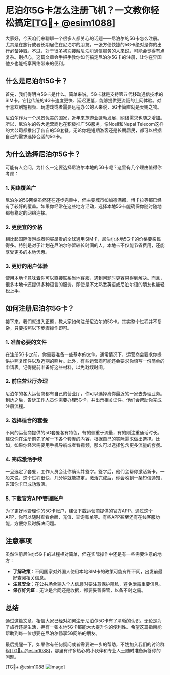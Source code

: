 # 尼泊尔5G卡怎么注册飞机？一文教你轻松搞定[[TG💪+ @esim1088](https://t.me/s/esim1088)]

大家好，今天咱们来聊聊一个很多人都关心的话题——尼泊尔的5G卡怎么注册。尤其是在旅行或者长期居住在尼泊尔的朋友，一张方便快捷的5G卡绝对是你的出行必备神器。不过，对于很多初次接触尼泊尔通信服务的人来说，可能会觉得有点复杂。别担心，这篇文章会手把手教你如何搞定尼泊尔5G卡的注册，让你在异国他乡也能畅享网络带来的便利。

## 什么是尼泊尔5G卡？

首先，我们得明白5G卡是什么。简单来说，5G卡就是支持第五代移动通信技术的SIM卡。它比传统的4G卡速度更快、延迟更低，能够提供更流畅的上网体验。对于喜欢刷短视频、玩游戏或者需要远程办公的人来说，5G卡简直就是天赐之物。

尼泊尔作为一个风景优美的国家，近年来旅游业蓬勃发展，网络需求也随之增加。所以，尼泊尔的各大运营商也在积极推广5G服务，像Ncell和Nepal Telecom这样的大公司都推出了各自的5G套餐。无论你是短期游客还是长期居民，都可以根据自己的需求选择合适的5G卡。

## 为什么选择尼泊尔5G卡？

可能有人会问，为什么一定要选择尼泊尔本地的5G卡呢？这里有几个理由值得你考虑：

### 1. 网络覆盖广

尼泊尔的5G网络虽然还在逐步完善中，但主要城市如加德满都、博卡拉等都已经有了较好的覆盖。如果你经常在这些地方活动，选择本地5G卡能确保你随时随地都有稳定的网络连接。

### 2. 更便宜的价格

相比起国际漫游或者购买昂贵的全球通用SIM卡，尼泊尔本地5G卡的价格要亲民得多。特别是对于计划在尼泊尔停留较长时间的人，本地卡不仅能节省费用，还能享受更多的本地优惠。

### 3. 更好的用户体验

使用本地卡意味着你可以直接联系当地客服，遇到问题时更容易得到解决。而且，很多本地卡还提供多种语言的服务，即使是不太熟悉英语或尼泊尔语的朋友也能轻松上手。

## 如何注册尼泊尔5G卡？

接下来，我们就进入正题，教大家如何注册尼泊尔的5G卡。其实整个过程并不复杂，只要按照以下步骤操作即可。

### 1. 准备必要的文件

在注册5G卡之前，你需要准备一些基本的文件。通常情况下，运营商会要求你提供护照复印件以及近期的照片。此外，有些运营商可能还会要求你填写一份简单的申请表。记得提前准备好这些材料，以免耽误时间。

### 2. 前往营业厅办理

尼泊尔的各大运营商都有自己的营业厅，你可以选择离你最近的一家去办理业务。到达之后，告诉工作人员你需要办理5G卡，并出示相关证件。他们会帮助你完成注册流程。

### 3. 选择适合的套餐

不同的运营商提供的5G套餐各有特色，有的侧重于流量，有的则注重通话时长。建议你在注册前先了解一下各个套餐的内容，根据自己的实际需求做出选择。比如，如果你经常需要用手机导航或者看视频，那么可以选择包含更多流量的套餐。

### 4. 完成激活手续

一旦选定了套餐，工作人员会让你确认并签字。签字后，他们会帮你激活新卡。一般来说，这个过程很快，几分钟就能搞定。激活完成后，你会收到一条短信通知，告知你卡已成功激活。

### 5. 下载官方APP管理账户

为了更好地管理你的5G卡账户，建议下载运营商提供的官方APP。通过这个APP，你可以随时查看余额、充值、查询账单等。有些APP甚至还有在线客服功能，方便你及时解决问题。

## 注意事项

虽然注册尼泊尔5G卡的过程相对简单，但在实际操作中还是有一些需要注意的地方：

- **了解政策**：不同国家对外国人使用本地SIM卡的政策可能有所不同，出发前最好查阅相关信息。
- **注意安全**：在公共场合输入个人信息时要注意保护隐私，避免泄露重要信息。
- **保存好凭证**：无论是合同还是收据，都要妥善保管，以备不时之需。

## 总结

通过这篇文章，相信大家已经对如何注册尼泊尔5G卡有了清晰的认识。无论是为了旅行还是生活，拥有一张本地5G卡都能大大提升你的便利性。希望这篇指南能帮助到每一位想要在尼泊尔畅享5G网络的朋友。

最后提醒一下，如果你有任何疑问或者需要进一步的帮助，不妨加入我们的讨论群组[[TG💪+ @esim1088](https://t.me/s/esim1088)]，那里有许多热心的小伙伴和专业人士随时准备解答你的问题。

[[TG💪+ @esim1088](https://t.me/s/esim1088) ![Image](https://i.postimg.cc/4NQfJmqS/Snipaste-2025-05-13-00-14-12.png)]